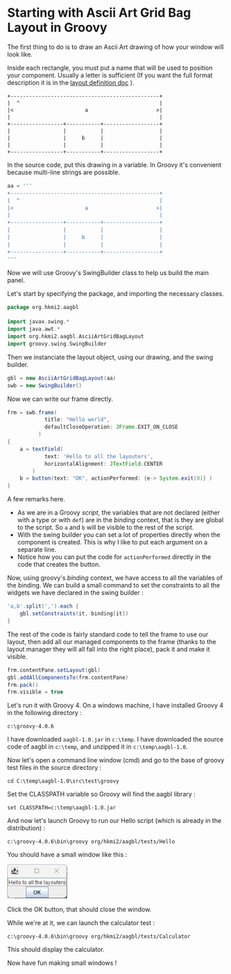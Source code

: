 # Starting with Ascii Art Grid Bag Layout in Groovy

The first thing to do is to draw an Ascii Art drawing of how your window will look like.

Inside each rectangle, you must put a name that will be used to position your component.
Usually a letter is sufficient (If you want the full format description
it is in the [layout definition doc](layout-definition.md) ).

~~~~
+------------------------------------------------+
|  ^                                             |
|<                       a                      >|
|                                                |
+-----------------+-----------+------------------+
|                 |           |                  |
|                 |     b     |                  |
|                 |           |                  |
+-----------------+-----------+------------------+
~~~~

In the source code, put this drawing in a variable. In Groovy it's convenient because
multi-line strings are possible.


~~~~ groovy
aa = '''
+------------------------------------------------+
|  ^                                             |
|<                       a                      >|
|                                                |
+-----------------+-----------+------------------+
|                 |           |                  |
|                 |     b     |                  |
|                 |           |                  |
+-----------------+-----------+------------------+
'''
~~~~

Now we will use Groovy's SwingBuilder class to help us build the main panel.

Let's start by specifying the package, and importing the necessary classes.

~~~~ groovy
package org.hkmi2.aagbl

import javax.swing.*
import java.awt.*
import org.hkmi2.aagbl.AsciiArtGridBagLayout
import groovy.swing.SwingBuilder
~~~~

Then we instanciate the layout object, using our drawing, and the swing builder.

~~~~ groovy
gbl = new AsciiArtGridBagLayout(aa)
swb = new SwingBuilder()
~~~~

Now we can write our frame directly.

~~~~ groovy
frm = swb.frame(
            title: "Hello world", 
            defaultCloseOperation: JFrame.EXIT_ON_CLOSE
          ) 
{
	a = textField(
            text: 'Hello to all the layouters', 
            horizontalAlignment: JTextField.CENTER
        )
	b = button(text: "OK", actionPerformed: {e-> System.exit(0)} )
}
~~~~

A few remarks here. 

- As we are in a Groovy *script*, the variables that are not
declared (either with a type or with <code>def</code>) are in the *binding* context,
that is they are global to the script. So <code>a</code> and <code>b</code> will be visible to the 
rest of the script.
- With the swing builder you can set a lot of properties directly when the
component is created. This is why I like to put each argument on a separate line.
- Notice how you can put the code for <code>actionPerformed</code> directly in the code that creates the button.

Now, using groovy's *binding* context, we have access to all the variables of
the binding. We can build a small command to set the constraints to all the
widgets we have declared in the swing builder :

~~~~ groovy
'a,b'.split(',').each {
	gbl.setConstraints(it, binding[it])
}
~~~~

The rest of the code is fairly standard code to tell the frame to use our
layout, then add all our managed components to the frame (thanks to the
layout manager they will all fall into the right place), pack it and
make it visible.

~~~~ groovy
frm.contentPane.setLayout(gbl)
gbl.addAllComponentsTo(frm.contentPane)
frm.pack()
frm.visible = true
~~~~


Let's run it with Groovy 4. On a windows machine, I have installed Groovy 4
in the following directory :


~~~~ dos
c:\groovy-4.0.6
~~~~

I have downloaded <code>aagbl-1.0.jar</code> in <code>c:\temp</code>.
I have downloaded the source code of aagbl in <code>c:\temp</code>, and unzipped it in
<code>c:\temp\aagbl-1.0</code>.

Now let's open a command line window (cmd) and go to the base of groovy test files in the source directory :

~~~~ dos
cd C:\temp\aagbl-1.0\src\test\groovy
~~~~

Set the CLASSPATH variable so Groovy will find the aagbl library :

~~~~ dos
set CLASSPATH=c:\temp\aagbl-1.0.jar
~~~~

And now let's launch Groovy to run our Hello script (which is already in the distribution) :

~~~~ dos
c:\groovy-4.0.6\bin\groovy org/hkmi2/aagbl/tests/Hello
~~~~

You should have a small window like this :


![Hello test](images/hello-frm.png "Hello test") 

Click the OK button, that should close the window.

While we're at it, we can launch the calculator test :

~~~~ dos
c:\groovy-4.0.6\bin\groovy org/hkmi2/aagbl/tests/Calculator
~~~~

This should display the calculator.

Now have fun making small windows !
